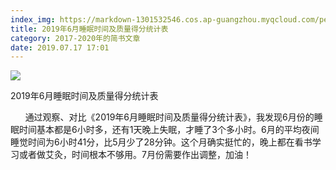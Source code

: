 ```yaml
---
index_img: https://markdown-1301532546.cos.ap-guangzhou.myqcloud.com/peipei_blog/20210921145426.jpeg
title: 2019年6月睡眠时间及质量得分统计表
category: 2017-2020年的简书文章
date: 2019.07.17 17:01
---
```


![](https://markdown-1301532546.cos.ap-guangzhou.myqcloud.com/peipei_blog/20210921145426.jpeg)  

2019年6月睡眠时间及质量得分统计表

      通过观察、对比《2019年6月睡眠时间及质量得分统计表》，我发现6月份的睡眠时间基本都是6小时多，还有1天晚上失眠，才睡了3个多小时。6月的平均夜间睡觉时间为6小时41分，比5月少了28分钟。这个月确实挺忙的，晚上都在看书学习或者做艾灸，时间根本不够用。7月份需要作出调整，加油！